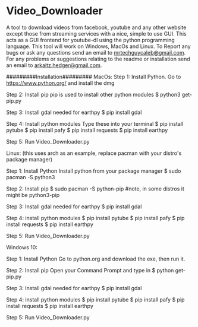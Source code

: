 # Video_Downloader
A tool to download videos from facebook, youtube and any other website except those from streaming services with a nice, simple to use GUI.
This acts as a GUI frontend for youtube-dl using the python programming language. This tool will work on Windows, MacOs and Linux. 
To Report any bugs or ask any questions send an email to mrtechguycaleb@gmail.com.
For any problems or suggestions relating to the readme or installation send an email to arkaitz.hedger@gmail.com.


#########Installation#########
MacOs:
Step 1: Install Python.
Go to https://www.python.org/ and install the dmg

Step 2: Install pip
pip is used to install other python modules
$ python3 get-pip.py


Step 3: Install gdal
needed for earthpy
$ pip install gdal

Step 4: Install python modules
Type these into your terminal
$ pip install pytube
$ pip install pafy
$ pip install requests
$ pip install earthpy

Step 5: 
Run Video_Downloader.py

Linux:
(this uses arch as an example, replace pacman with your distro's package manager)

Step 1: Install Python
Install python from your package manager
$ sudo pacman -S python3

Step 2: Install pip 
$ sudo pacman -S python-pip
#note, in some distros it might be python3-pip

Step 3: Install gdal
needed for earthpy
$ pip install gdal

Step 4: install python modules
$ pip install pytube
$ pip install pafy
$ pip install requests
$ pip install earthpy

Step 5:
Run Video_Downloader.py

Windows 10:

Step 1: Install Python
Go to python.org and download the exe, then run it.

Step 2: Install pip
Open your Command Prompt and type in
$ python get-pip.py

Step 3: Install gdal
needed for earthpy
$ pip install gdal

Step 4: install python modules
$ pip install pytube
$ pip install pafy
$ pip install requests
$ pip install earthpy

Step 5:
Run Video_Downloader.py
